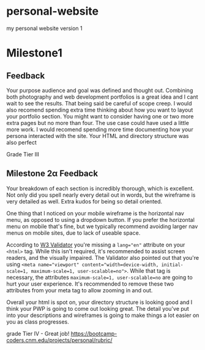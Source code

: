 # personal-website
my personal website version 1

# Milestone1 

## Feedback

Your purpose audience and goal was defined and thought out. Combining both photography and web development portfolios is a great idea and I cant wait to see the results. That being said be careful of scope creep. I would also recomend spending extra time thinking about how you want to layout your portfolio section. You might want to consider having one or two more extra pages but no more than four. The use case could have used a little more work. I would recomend spending more time documenting how your persona interacted with the site. Your HTML and directory structure was also perfect 

Grade Tier III 

## Milestone 2&alpha; Feedback

Your breakdown of each section is incredibly thorough, which is excellent. Not only did you spell nearly every detail out in words, but the wireframe is very detailed as well. Extra kudos for being so detail oriented.

One thing that I noticed on your mobile wireframe is the horizontal nav menu, as opposed to using a dropdown button. If you prefer the horizontal menu on mobile that's fine, but we typically recommend avoiding larger nav menus on mobile sites, due to lack of useable space. 

According to [W3 Validator](https://validator.w3.org/nu/?doc=https%3A%2F%2Fbootcamp-coders.cnm.edu%2F~dmartin61%2Fpersonal-website%2Fpublic_html%2Fdocumentation%2Fmilestone-2.php) you're missing a `lang="en"` attribute on your `<html>` tag. While this isn't required, it's recommended to assist screen readers, and the visually impaired. The Validator also pointed out that you're using `<meta name="viewport" content="width=device-width, initial-scale=1, maximum-scale=1, user-scalable=no">`. While that tag is necessary, the attributes `maximum-scale=1, user-scalable=no` are going to hurt your user experience. It's recommended to remove these two attributes from your meta tag to allow zooming in and out.

Overall your html is spot on, your directory structure is looking good and I think your PWP is going to come out looking great. The detail you've put into your descriptions and wireframes is going to make things a lot easier on you as class progresses.

grade Tier IV - Great job! https://bootcamp-coders.cnm.edu/projects/personal/rubric/
